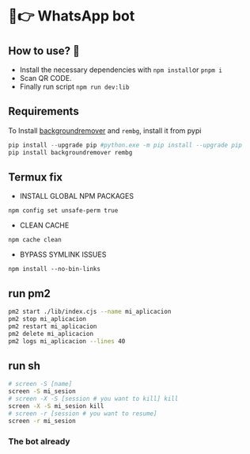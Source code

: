 # 🤩👉 WhatsApp bot

## How to use? 🤔

- Install the necessary dependencies with `npm install`or `pnpm i`
- Scan QR CODE.
- Finally run script `npm run dev:lib`

## Requirements

To Install [backgroundremover](https://github.com/nadermx/backgroundremover) and `rembg`, install it from pypi

```python
pip install --upgrade pip #python.exe -m pip install --upgrade pip
pip install backgroundremover rembg
```

## Termux fix

- INSTALL GLOBAL NPM PACKAGES

```node
npm config set unsafe-perm true
```

- CLEAN CACHE

```node
npm cache clean
```

- BYPASS SYMLINK ISSUES

```node
npm install --no-bin-links
```

## run pm2

```sh
pm2 start ./lib/index.cjs --name mi_aplicacion
pm2 stop mi_aplicacion
pm2 restart mi_aplicacion
pm2 delete mi_aplicacion
pm2 logs mi_aplicacion --lines 40
```

## run sh

```sh
# screen -S [name]
screen -S mi_sesion
# screen -X -S [session # you want to kill] kill
screen -X -S mi_sesion kill
# screen -r [session # you want to resume]
screen -r mi_sesion
```

### The bot already
